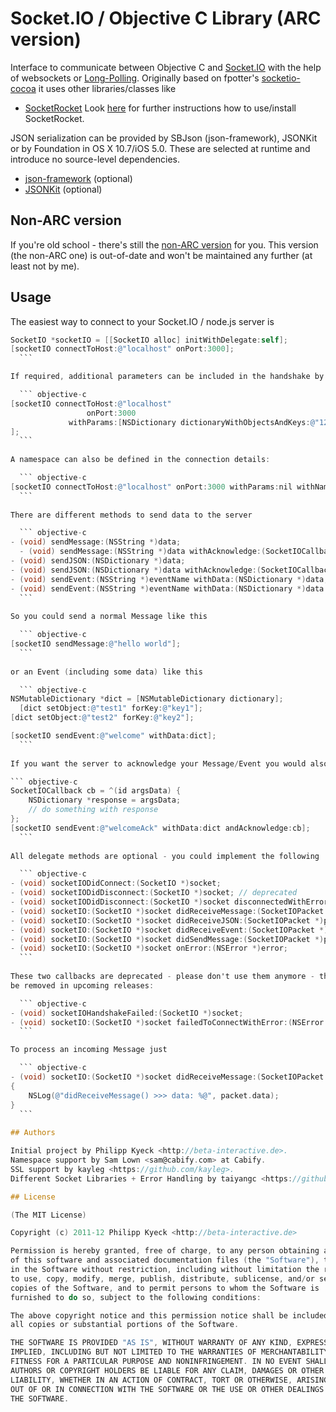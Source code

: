 # Socket.IO / Objective C Library (ARC version)

  Interface to communicate between Objective C and [Socket.IO](http://socket.io/)
  with the help of websockets or [Long-Polling](http://en.wikipedia.org/wiki/Push_technology#Long_polling). Originally based on fpotter's [socketio-cocoa](https://github.com/fpotter/socketio-cocoa)
  it uses other libraries/classes like

   * [SocketRocket](https://github.com/square/SocketRocket)
  Look [here](https://github.com/square/SocketRocket#installing-ios) for further instructions how to use/install SocketRocket.

  JSON serialization can be provided by SBJson (json-framework), JSONKit or by Foundation in OS X 10.7/iOS 5.0.  These are selected at runtime and introduce no source-level dependencies.
   * [json-framework](https://github.com/stig/json-framework/) (optional)
   * [JSONKit](https://github.com/johnezang/JSONKit/) (optional)


## Non-ARC version

  If you're old school - there's still the [non-ARC version](https://github.com/pkyeck/socket.IO-objc/tree/non-arc) for you.
  This version (the non-ARC one) is out-of-date and won't be maintained any further (at least not by me).

## Usage

  The easiest way to connect to your Socket.IO / node.js server is

  ``` objective-c
  SocketIO *socketIO = [[SocketIO alloc] initWithDelegate:self];
  [socketIO connectToHost:@"localhost" onPort:3000];
	```

  If required, additional parameters can be included in the handshake by adding an `NSDictionary` to the `withParams` option:

	``` objective-c
  [socketIO connectToHost:@"localhost"
                   onPort:3000
               withParams:[NSDictionary dictionaryWithObjectsAndKeys:@"1234", @"auth_token", nil]
  ];
	```
	
  A namespace can also be defined in the connection details:

	``` objective-c
  [socketIO connectToHost:@"localhost" onPort:3000 withParams:nil withNamespace:@"/users"];
	```
	
  There are different methods to send data to the server

	``` objective-c
  - (void) sendMessage:(NSString *)data;
	- (void) sendMessage:(NSString *)data withAcknowledge:(SocketIOCallback)function;
  - (void) sendJSON:(NSDictionary *)data;
  - (void) sendJSON:(NSDictionary *)data withAcknowledge:(SocketIOCallback)function;
  - (void) sendEvent:(NSString *)eventName withData:(NSDictionary *)data;
  - (void) sendEvent:(NSString *)eventName withData:(NSDictionary *)data andAcknowledge:(SocketIOCallback)function;
	```
	
  So you could send a normal Message like this

	``` objective-c
  [socketIO sendMessage:@"hello world"];
	```
	
  or an Event (including some data) like this

	``` objective-c
  NSMutableDictionary *dict = [NSMutableDictionary dictionary];
	[dict setObject:@"test1" forKey:@"key1"];
  [dict setObject:@"test2" forKey:@"key2"];

  [socketIO sendEvent:@"welcome" withData:dict];
	```
	
  If you want the server to acknowledge your Message/Event you would also pass a SocketIOCallback block

  ``` objective-c
  SocketIOCallback cb = ^(id argsData) {
      NSDictionary *response = argsData;
      // do something with response
  };
  [socketIO sendEvent:@"welcomeAck" withData:dict andAcknowledge:cb];
	```
	
  All delegate methods are optional - you could implement the following

	``` objective-c
  - (void) socketIODidConnect:(SocketIO *)socket;
  - (void) socketIODidDisconnect:(SocketIO *)socket; // deprecated
  - (void) socketIODidDisconnect:(SocketIO *)socket disconnectedWithError:(NSError *)error;
  - (void) socketIO:(SocketIO *)socket didReceiveMessage:(SocketIOPacket *)packet;
  - (void) socketIO:(SocketIO *)socket didReceiveJSON:(SocketIOPacket *)packet;
  - (void) socketIO:(SocketIO *)socket didReceiveEvent:(SocketIOPacket *)packet;
  - (void) socketIO:(SocketIO *)socket didSendMessage:(SocketIOPacket *)packet;
  - (void) socketIO:(SocketIO *)socket onError:(NSError *)error;
	```
	
  These two callbacks are deprecated - please don't use them anymore - they will
  be removed in upcoming releases:

	``` objective-c
  - (void) socketIOHandshakeFailed:(SocketIO *)socket;
  - (void) socketIO:(SocketIO *)socket failedToConnectWithError:(NSError *)error;
	```

  To process an incoming Message just

	``` objective-c
  - (void) socketIO:(SocketIO *)socket didReceiveMessage:(SocketIOPacket *)packet
  {
      NSLog(@"didReceiveMessage() >>> data: %@", packet.data);
  }
	```
	
## Authors

Initial project by Philipp Kyeck <http://beta-interactive.de>.  
Namespace support by Sam Lown <sam@cabify.com> at Cabify.  
SSL support by kayleg <https://github.com/kayleg>.  
Different Socket Libraries + Error Handling by taiyangc <https://github.com/taiyangc>.  

## License

(The MIT License)

Copyright (c) 2011-12 Philipp Kyeck <http://beta-interactive.de>

Permission is hereby granted, free of charge, to any person obtaining a copy
of this software and associated documentation files (the "Software"), to deal
in the Software without restriction, including without limitation the rights
to use, copy, modify, merge, publish, distribute, sublicense, and/or sell
copies of the Software, and to permit persons to whom the Software is
furnished to do so, subject to the following conditions:

The above copyright notice and this permission notice shall be included in
all copies or substantial portions of the Software.

THE SOFTWARE IS PROVIDED "AS IS", WITHOUT WARRANTY OF ANY KIND, EXPRESS OR
IMPLIED, INCLUDING BUT NOT LIMITED TO THE WARRANTIES OF MERCHANTABILITY,
FITNESS FOR A PARTICULAR PURPOSE AND NONINFRINGEMENT. IN NO EVENT SHALL THE
AUTHORS OR COPYRIGHT HOLDERS BE LIABLE FOR ANY CLAIM, DAMAGES OR OTHER
LIABILITY, WHETHER IN AN ACTION OF CONTRACT, TORT OR OTHERWISE, ARISING FROM,
OUT OF OR IN CONNECTION WITH THE SOFTWARE OR THE USE OR OTHER DEALINGS IN
THE SOFTWARE.
